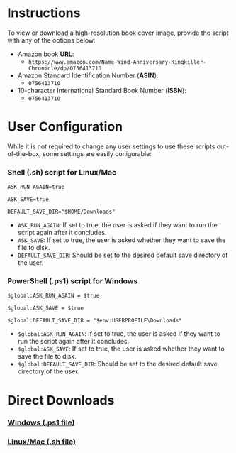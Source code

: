 # Instructions
To view or download a high-resolution book cover image, provide the script with any of the options below:

- Amazon book **URL**: 
  - ```https://www.amazon.com/Name-Wind-Anniversary-Kingkiller-Chronicle/dp/0756413710```
- Amazon Standard Identification Number (**ASIN**): 
  - ```0756413710```
- 10-character International Standard Book Number (**ISBN**): 
  - ```0756413710```

# User Configuration
While it is not required to change any user settings to use these scripts out-of-the-box, some settings are easily conigurable:

### Shell (.sh) script for Linux/Mac
```
ASK_RUN_AGAIN=true

ASK_SAVE=true

DEFAULT_SAVE_DIR="$HOME/Downloads"
```
- ```ASK_RUN_AGAIN```: If set to true, the user is asked if they want to run the script again after it concludes.
- ```ASK_SAVE```: If set to true, the user is asked whether they want to save the file to disk.
- ```DEFAULT_SAVE_DIR```: Should be set to the desired default save directory of the user.

### PowerShell (.ps1) script for Windows
```
$global:ASK_RUN_AGAIN = $true

$global:ASK_SAVE = $true

$global:DEFAULT_SAVE_DIR = "$env:USERPROFILE\Downloads"
```
- ```$global:ASK_RUN_AGAIN```: If set to true, the user is asked if they want to run the script again after it concludes.
- ```$global:ASK_SAVE```: If set to true, the user is asked whether they want to save the file to disk.
- ```$global:DEFAULT_SAVE_DIR```: Should be set to the desired default save directory of the user.

# Direct Downloads
### [Windows (.ps1 file)](https://github.com/drewmarsh/amazon-book-cover-grabber/releases/download/v1.0.1/amazon_book_cover_grabber.ps1)
### [Linux/Mac (.sh file)](https://github.com/drewmarsh/amazon-book-cover-grabber/releases/download/v1.0.1/amazon_book_cover_grabber.sh)
